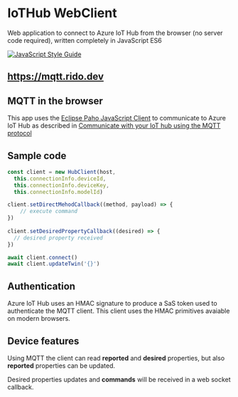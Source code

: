 # IoTHub WebClient

Web application to connect to Azure IoT Hub from the browser (no server code required), written completely in JavaScript ES6

[![JavaScript Style Guide](https://cdn.rawgit.com/standard/standard/master/badge.svg)](https://github.com/standard/standard)

## https://mqtt.rido.dev 

## MQTT in the browser

This app uses the [Eclipse Paho JavaScript Client](https://www.eclipse.org/paho/clients/js/) to communicate to Azure IoT Hub as described in [Communicate with your IoT hub using the MQTT protocol](https://docs.microsoft.com/en-us/azure/iot-hub/iot-hub-mqtt-support)

## Sample code

```js
const client = new HubClient(host,
  this.connectionInfo.deviceId,
  this.connectionInfo.deviceKey,
  this.connectionInfo.modelId)

client.setDirectMehodCallback((method, payload) => {
    // execute command
})
        
client.setDesiredPropertyCallback((desired) => {
  // desired property received
})

await client.connect()
await client.updateTwin('{}')
```


## Authentication

Azure IoT Hub uses an HMAC signature to produce a SaS token used to authenticate the MQTT client. This client uses the HMAC primitives avaiable on modern browsers.

## Device features

Using MQTT the client can read **reported** and **desired** properties, but also **reported** properties can be updated.

Desired properties updates and **commands** will be received in a web socket callback.
